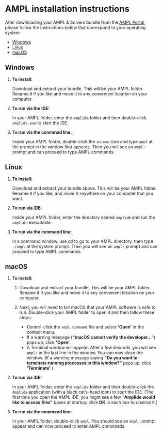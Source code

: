 # AMPL installation instructions

After downloading your AMPL & Solvers bundle from the [AMPL Portal](https://portal.ampl.com),
please follow the instructions below that correspond to your operating system:

- [Windows](install-ampl.md#windows)
- [Linux](install-ampl.md#linux)
- [macOS](install-ampl.md#macos)

## Windows

1. **To install:**

    Download and extract your bundle. This will be your AMPL folder. Rename it if you like and move it to any convenient location on your computer.

2. **To run via the IDE:**

    In your AMPL folder, enter the `amplide` folder and then double-click `amplide.exe` to start the IDE.

3. **To run via the commnad line:**

    Inside your AMPL folder, double-click the `sw.exe` icon and type `ampl` at the prompt in the window that appears. Then you will see an `ampl:` prompt and can proceed to type AMPL commands.

## Linux

1. **To install:**
   
    Download and extract your bundle above. This will be your AMPL folder. Rename it if you like, and move it anywhere on your computer that you want.

2. **To run via IDE:**
    
    Inside your AMPL folder, enter the directory named `amplide` and run the `amplide` executable.

3. **To run via the command line:**

    In a command window, use cd to go to your AMPL directory, then type `./ampl` at the system prompt. Then you will see an `ampl:` prompt and can proceed to type AMPL commands.

## macOS

1. **To install:**

    1. Download and extract your bundle. This will be your AMPL folder. Rename it if you like and move it to any convenient location on your computer.

    1. Next, you will need to tell macOS that your AMPL software is safe to run. Double-click your AMPL folder to open it and then follow these steps:

        - Control-click the `ampl.command` file and select **'Open'** in the context menu.
        - If a warning message (**"macOS cannot verify the developer..."**) pops up, click **'Open'**.
        - A Terminal window will appear. After a few seconds, you will see `ampl:` in the last line in the window. You can now close the window. (If a warning message saying **"Do you want to terminate running processes in this window?"** pops up, click **'Terminate'**.)

2. **To run via IDE:**

    In your AMPL folder, enter the `amplide` folder and then double-click the `Amplide` application (with a black cat’s-head icon) to start the IDE. (The first time you open the AMPL IDE, you might see a few **"Amplide would like to access files"** boxes at startup; click **OK** in each box to dismiss it.)

3. **To run via the command line:**

    In your AMPL folder, double-click `ampl`. You should see an `ampl:` prompt appear and can now proceed to enter AMPL commands.

